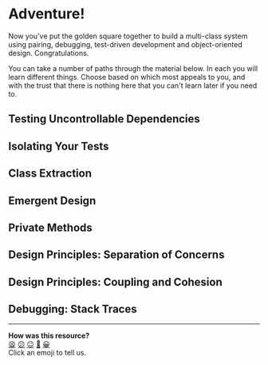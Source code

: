 # Adventure!

Now you've put the golden square together to build a multi-class system using
pairing, debugging, test-driven development and object-oriented design.
Congratulations.

You can take a number of paths through the material below. In each you will
learn different things. Choose based on which most appeals to you, and with the
trust that there is nothing here that you can't learn later if you need to.

## Testing Uncontrollable Dependencies

## Isolating Your Tests

## Class Extraction

## Emergent Design

## Private Methods

## Design Principles: Separation of Concerns

## Design Principles: Coupling and Cohesion

## Debugging: Stack Traces


<!-- BEGIN GENERATED SECTION DO NOT EDIT -->

---

**How was this resource?**  
[😫](https://airtable.com/shrUJ3t7KLMqVRFKR?prefill_Repository=makersacademy/golden-square&prefill_File=challenges/10_adventure.md&prefill_Sentiment=😫) [😕](https://airtable.com/shrUJ3t7KLMqVRFKR?prefill_Repository=makersacademy/golden-square&prefill_File=challenges/10_adventure.md&prefill_Sentiment=😕) [😐](https://airtable.com/shrUJ3t7KLMqVRFKR?prefill_Repository=makersacademy/golden-square&prefill_File=challenges/10_adventure.md&prefill_Sentiment=😐) [🙂](https://airtable.com/shrUJ3t7KLMqVRFKR?prefill_Repository=makersacademy/golden-square&prefill_File=challenges/10_adventure.md&prefill_Sentiment=🙂) [😀](https://airtable.com/shrUJ3t7KLMqVRFKR?prefill_Repository=makersacademy/golden-square&prefill_File=challenges/10_adventure.md&prefill_Sentiment=😀)  
Click an emoji to tell us.

<!-- END GENERATED SECTION DO NOT EDIT -->
